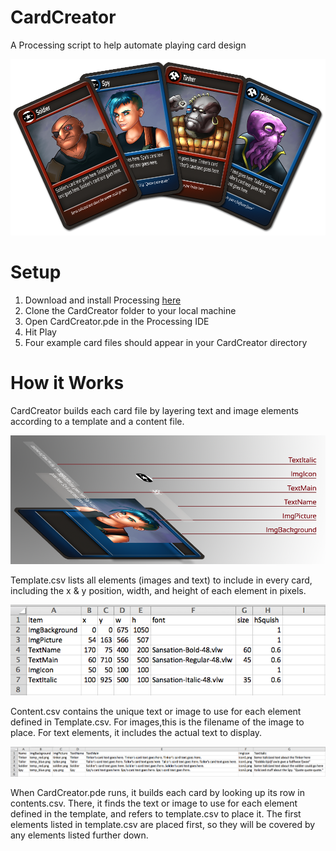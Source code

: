 CardCreator
===========

A Processing script to help automate playing card design

![Alt text](example.png)

Setup
=====

1. Download and install Processing [here](http://www.processing.org/)
2. Clone the CardCreator folder to your local machine
3. Open CardCreator.pde in the Processing IDE
4. Hit Play
5. Four example card files should appear in your CardCreator directory

How it Works
============

CardCreator builds each card file by layering text and image elements according to a template and a content file.

![Alt text](how_it_works.png)

Template.csv lists all elements (images and text) to include in every card, including the x & y position, width, and height of each element in pixels.

![Alt text](template_example.png "template.csv")

Content.csv contains the unique text or image to use for each element defined in Template.csv. For images,this is the filename of the image to place. For text elements, it includes the actual text to display.

![Alt text](content_example.png "content.csv")

When CardCreator.pde runs, it builds each card by looking up its row in contents.csv. There, it finds the text or image to use for each element defined in the template, and refers to template.csv to place it. The first elements listed in template.csv are placed first, so they will be covered by any elements listed further down.
